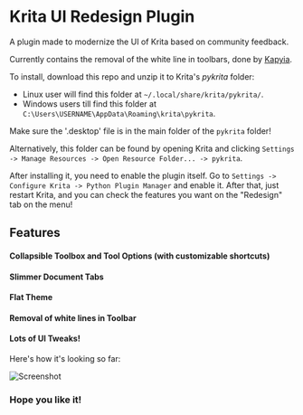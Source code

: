 # Krita UI Redesign Plugin

A plugin made to modernize the UI of Krita based on community feedback.

Currently contains the removal of the white line in toolbars, done by [Kapyia](https://github.com/Kapyia).

To install, download this repo and unzip it to Krita's *pykrita* folder:
+ Linux user will find this folder at `~/.local/share/krita/pykrita/`.
+ Windows users till find this folder at `C:\Users\USERNAME\AppData\Roaming\krita\pykrita`.

Make sure the '.desktop' file is in the main folder of the `pykrita` folder!

Alternatively, this folder can be found by opening Krita and clicking `Settings -> Manage Resources -> Open Resource Folder... -> pykrita`.

After installing it, you need to enable the plugin itself. Go to `Settings -> Configure Krita -> Python Plugin Manager` and enable it. After that, just restart Krita, and you can check the features you want on the "Redesign" tab on the menu! 

## Features 

#### Collapsible Toolbox and Tool Options (with customizable shortcuts)

#### Slimmer Document Tabs 

#### Flat Theme 

#### Removal of white lines in Toolbar

#### Lots of UI Tweaks!

Here's how it's looking so far:

![Screenshot](https://user-images.githubusercontent.com/22790704/145591663-1ddf915a-2f68-4047-9cbd-98349db03ece.png)

### Hope you like it!
